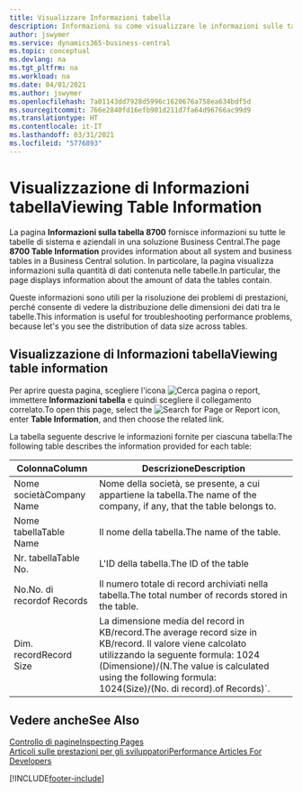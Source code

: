 ```yaml
---
title: Visualizzare Informazioni tabella
description: Informazioni su come visualizzare le informazioni sulle tabelle di database direttamente dall'interfaccia client in Business Central.
author: jswymer
ms.service: dynamics365-business-central
ms.topic: conceptual
ms.devlang: na
ms.tgt_pltfrm: na
ms.workload: na
ms.date: 04/01/2021
ms.author: jswymer
ms.openlocfilehash: 7a01143dd7928d5996c1620676a758ea634bdf5d
ms.sourcegitcommit: 766e2840fd16efb901d211d7fa64d96766ac99d9
ms.translationtype: HT
ms.contentlocale: it-IT
ms.lasthandoff: 03/31/2021
ms.locfileid: "5776893"
---
```

# <a name="viewing-table-information"></a><span data-ttu-id="60d8f-103">Visualizzazione di Informazioni tabella</span><span class="sxs-lookup"><span data-stu-id="60d8f-103">Viewing Table Information</span></span>

<span data-ttu-id="60d8f-104">La pagina **Informazioni sulla tabella 8700** fornisce informazioni su tutte le tabelle di sistema e aziendali in una soluzione Business Central.</span><span class="sxs-lookup"><span data-stu-id="60d8f-104">The page **8700 Table Information** provides information about all system and business tables in a Business Central solution.</span></span> <span data-ttu-id="60d8f-105">In particolare, la pagina visualizza informazioni sulla quantità di dati contenuta nelle tabelle.</span><span class="sxs-lookup"><span data-stu-id="60d8f-105">In particular, the page displays information about the amount of data the tables contain.</span></span>

<span data-ttu-id="60d8f-106">Queste informazioni sono utili per la risoluzione dei problemi di prestazioni, perché consente di vedere la distribuzione delle dimensioni dei dati tra le tabelle.</span><span class="sxs-lookup"><span data-stu-id="60d8f-106">This information is useful for troubleshooting performance problems, because let's you see the distribution of data size across tables.</span></span>

## <a name="viewing-table-information"></a><span data-ttu-id="60d8f-107">Visualizzazione di Informazioni tabella</span><span class="sxs-lookup"><span data-stu-id="60d8f-107">Viewing table information</span></span>

<span data-ttu-id="60d8f-108">Per aprire questa pagina, scegliere l'icona ![Cerca pagina o report](media/ui-search/search_small.png "Icona Cerca pagina o report"), immettere **Informazioni tabella** e quindi scegliere il collegamento correlato.</span><span class="sxs-lookup"><span data-stu-id="60d8f-108">To open this page, select the ![Search for Page or Report](media/ui-search/search_small.png "Search for Page or Report icon") icon, enter **Table Information**, and then choose the related link.</span></span>

<span data-ttu-id="60d8f-109">La tabella seguente descrive le informazioni fornite per ciascuna tabella:</span><span class="sxs-lookup"><span data-stu-id="60d8f-109">The following table describes the information provided for each table:</span></span>

|<span data-ttu-id="60d8f-110">Colonna</span><span class="sxs-lookup"><span data-stu-id="60d8f-110">Column</span></span>|<span data-ttu-id="60d8f-111">Descrizione</span><span class="sxs-lookup"><span data-stu-id="60d8f-111">Description</span></span>|
|------|-----------|
|<span data-ttu-id="60d8f-112">Nome società</span><span class="sxs-lookup"><span data-stu-id="60d8f-112">Company Name</span></span>|<span data-ttu-id="60d8f-113">Nome della società, se presente, a cui appartiene la tabella.</span><span class="sxs-lookup"><span data-stu-id="60d8f-113">The name of the company, if any, that the table belongs to.</span></span>|
|<span data-ttu-id="60d8f-114">Nome tabella</span><span class="sxs-lookup"><span data-stu-id="60d8f-114">Table Name</span></span>|<span data-ttu-id="60d8f-115">Il nome della tabella.</span><span class="sxs-lookup"><span data-stu-id="60d8f-115">The name of the table.</span></span>|
|<span data-ttu-id="60d8f-116">Nr. tabella</span><span class="sxs-lookup"><span data-stu-id="60d8f-116">Table No.</span></span>|<span data-ttu-id="60d8f-117">L'ID della tabella.</span><span class="sxs-lookup"><span data-stu-id="60d8f-117">The ID of the table</span></span>|
|<span data-ttu-id="60d8f-118">No.</span><span class="sxs-lookup"><span data-stu-id="60d8f-118">No.</span></span> <span data-ttu-id="60d8f-119">di record</span><span class="sxs-lookup"><span data-stu-id="60d8f-119">of Records</span></span>|<span data-ttu-id="60d8f-120">Il numero totale di record archiviati nella tabella.</span><span class="sxs-lookup"><span data-stu-id="60d8f-120">The total number of records stored in the table.</span></span>|
|<span data-ttu-id="60d8f-121">Dim. record</span><span class="sxs-lookup"><span data-stu-id="60d8f-121">Record Size</span></span>|<span data-ttu-id="60d8f-122">La dimensione media del record in KB/record.</span><span class="sxs-lookup"><span data-stu-id="60d8f-122">The average record size in KB/record.</span></span> <span data-ttu-id="60d8f-123">Il valore viene calcolato utilizzando la seguente formula: 1024 (Dimensione)/(N.</span><span class="sxs-lookup"><span data-stu-id="60d8f-123">The value is calculated using the following formula: 1024(Size)/(No.</span></span> <span data-ttu-id="60d8f-124">di record).</span><span class="sxs-lookup"><span data-stu-id="60d8f-124">of Records)\`.</span></span> |

## <a name="see-also"></a><span data-ttu-id="60d8f-125">Vedere anche</span><span class="sxs-lookup"><span data-stu-id="60d8f-125">See Also</span></span>

[<span data-ttu-id="60d8f-126">Controllo di pagine</span><span class="sxs-lookup"><span data-stu-id="60d8f-126">Inspecting Pages</span></span>](across-inspect-page.md)  
[<span data-ttu-id="60d8f-127">Articoli sulle prestazioni per gli sviluppatori</span><span class="sxs-lookup"><span data-stu-id="60d8f-127">Performance Articles For Developers</span></span>](/dynamics365/business-central/dev-itpro/performance/performance-developer)  


[!INCLUDE[footer-include](includes/footer-banner.md)]